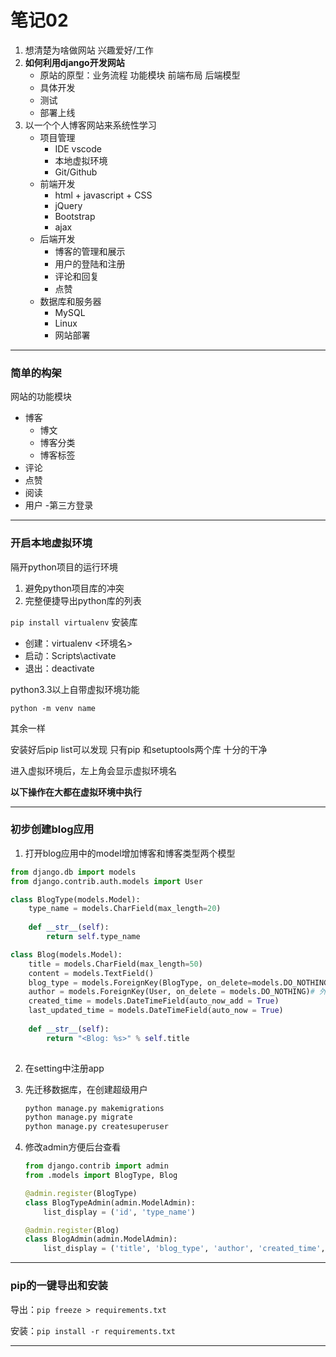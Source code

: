 # 笔记02

1. 想清楚为啥做网站 兴趣爱好/工作
2. **如何利用django开发网站**
   - 原站的原型：业务流程 功能模块 前端布局 后端模型
   - 具体开发
   - 测试
   - 部署上线
3. 以一个个人博客网站来系统性学习
   - 项目管理
     - IDE	vscode
     - 本地虚拟环境 
     - Git/Github
   - 前端开发
     - html + javascript + CSS
     - jQuery
     - Bootstrap
     - ajax
   - 后端开发
     - 博客的管理和展示
     - 用户的登陆和注册
     - 评论和回复
     - 点赞
   - 数据库和服务器
     - MySQL
     - Linux
     - 网站部署



------

### 简单的构架

网站的功能模块

- 博客
  - 博文
  - 博客分类
  - 博客标签
- 评论
- 点赞
- 阅读
- 用户 -第三方登录

------

### 开启本地虚拟环境

隔开python项目的运行环境

1. 避免python项目库的冲突
2. 完整便捷导出python库的列表

`pip install virtualenv`  安装库

- 创建：virtualenv <环境名>
- 启动：Scripts\activate
- 退出：deactivate

python3.3以上自带虚拟环境功能

`python -m venv name`

其余一样

安装好后pip list可以发现 只有pip 和setuptools两个库 十分的干净

进入虚拟环境后，左上角会显示虚拟环境名

**以下操作在大都在虚拟环境中执行**

------

### 初步创建blog应用

1. 打开blog应用中的model增加博客和博客类型两个模型

```python
from django.db import models
from django.contrib.auth.models import User

class BlogType(models.Model):
    type_name = models.CharField(max_length=20)
    
    def __str__(self):
    	return self.type_name

class Blog(models.Model):
    title = models.CharField(max_length=50)
    content = models.TextField()
    blog_type = models.ForeignKey(BlogType, on_delete=models.DO_NOTHING)# 外键
    author = models.ForeignKey(User, on_delete = models.DO_NOTHING)# 外键
    created_time = models.DateTimeField(auto_now_add = True)
    last_updated_time = models.DateTimeField(auto_now = True)
       
    def __str__(self):
        return "<Blog: %s>" % self.title
    
```

2. 在setting中注册app

3. 先迁移数据库，在创建超级用户

   ```python
   python manage.py makemigrations
   python manage.py migrate
   python manage.py createsuperuser
   ```

4. 修改admin方便后台查看

   ```python
   from django.contrib import admin
   from .models import BlogType, Blog
   
   @admin.register(BlogType)
   class BlogTypeAdmin(admin.ModelAdmin):
       list_display = ('id', 'type_name')
   
   @admin.register(Blog)
   class BlogAdmin(admin.ModelAdmin):
       list_display = ('title', 'blog_type', 'author', 'created_time', 'last_updated_time')
   ```
------

### pip的一键导出和安装

导出：`pip freeze > requirements.txt`

安装：`pip install -r requirements.txt`

------

